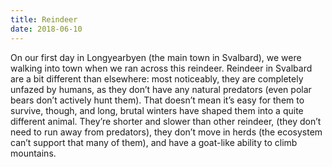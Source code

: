 ```yaml
---
title: Reindeer
date: 2018-06-10
---
```

On our first day in Longyearbyen (the main town in Svalbard), we were walking into town when we ran across this reindeer. Reindeer in Svalbard are a bit different than elsewhere: most noticeably, they are completely unfazed by humans, as they don’t have any natural predators (even polar bears don’t actively hunt them). That doesn’t mean it’s easy for them to survive, though, and long, brutal winters have shaped them into a quite different animal. They’re shorter and slower than other reindeer, (they don’t need to run away from predators), they don’t move in herds (the ecosystem can’t support that many of them), and have a goat-like ability to climb mountains.
